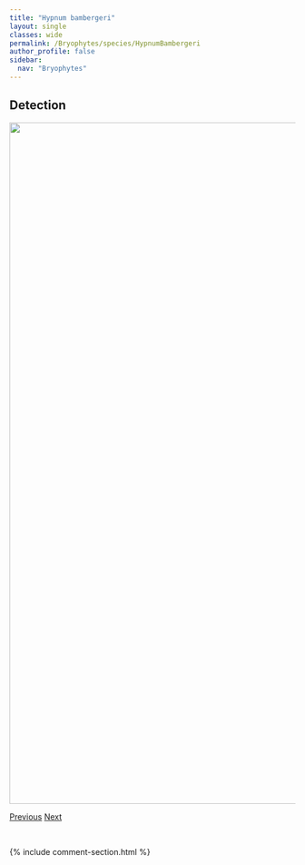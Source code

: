 ```yaml
---
title: "Hypnum bambergeri"
layout: single
classes: wide
permalink: /Bryophytes/species/HypnumBambergeri
author_profile: false
sidebar:
  nav: "Bryophytes"
---
```


<h2>Detection</h2>

<a href="https://drive.google.com/uc?export=view&id=12xPGzN4gv3ILm70qBbBK6l0Qhlk4eobn">
<img src="https://drive.google.com/uc?export=view&id=12xPGzN4gv3ILm70qBbBK6l0Qhlk4eobn" height = "1200" width = "800">
</a>


<a href="/DevelopmentWebsite/Bryophytes/species/HygrohypnumOchraceum" class="pagination--pager" title="Hygrohypnum ochraceum">Previous</a> <a href="/DevelopmentWebsite/Bryophytes/species/HypnumCallichroum" class="pagination--pager" title="Hypnum callichroum">Next</a>

<p>&nbsp;</p>

{% include comment-section.html %}
